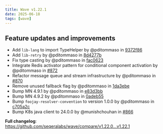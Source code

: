 ```yaml
---
title: Wave v1.22.1
date: 2025-06-18
tags: [wave]
---
```


## Feature updates and improvements

- Add `lib-lang` to import TypeHelper by @pditommaso in [9372f86](https://github.com/seqeralabs/wave/commit/9372f865bd61fdb9ab50b013814c4f2963d3ca94)
- Add `lib-retry` by @pditommaso in [8d4277b](https://github.com/seqeralabs/wave/commit/8d4277ba56f76390e0a407b06c05e7a465430840)
- Fix type casting by @pditommaso in [fac0623](https://github.com/seqeralabs/wave/commit/fac0623de69020734bf365134dec5eb5d0fb2990)
- Integrate Redis activator pattern for conditional component activation by @pditommaso in [#872](https://github.com/seqeralabs/wave/pull/872)
- Refactor message queue and stream infrastructure by @pditommaso in [#870](https://github.com/seqeralabs/wave/pull/870)
- Remove unused fallback flag by @pditommaso in [1da3ebe](https://github.com/seqeralabs/wave/commit/1da3ebeecf25c91f602e58f4d66d6d9aa0236787)
- Bump MN 4.9.1 by @pditommaso in [e83d3bb](https://github.com/seqeralabs/wave/commit/e83d3bb9a69bb5910f856cef577dac9d3e28381a)
- Bump MN 4.9.2 by @pditommaso in [0adeb55](https://github.com/seqeralabs/wave/commit/0adeb552ee17a730167817a3fa47bd65e57ea110)
- Bump `foojay-resolver-convention` to version 1.0.0 by @pditommaso in [c705a2c](https://github.com/seqeralabs/wave/commit/c705a2cf22129e8ca97dd1656793c641aea83121)
- Bump K8s java client to 24.0.0 by @munishchouhan in [#866](https://github.com/seqeralabs/wave/pull/866)

**Full changelog**: https://github.com/seqeralabs/wave/compare/v1.22.0...v1.22.1

